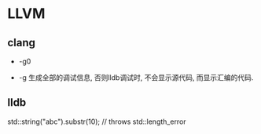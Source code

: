 # LLVM

## clang

- -g0

- -g
  生成全部的调试信息, 否则lldb调试时, 不会显示源代码, 而显示汇编的代码.

## lldb
 std::string("abc").substr(10); // throws std::length_error